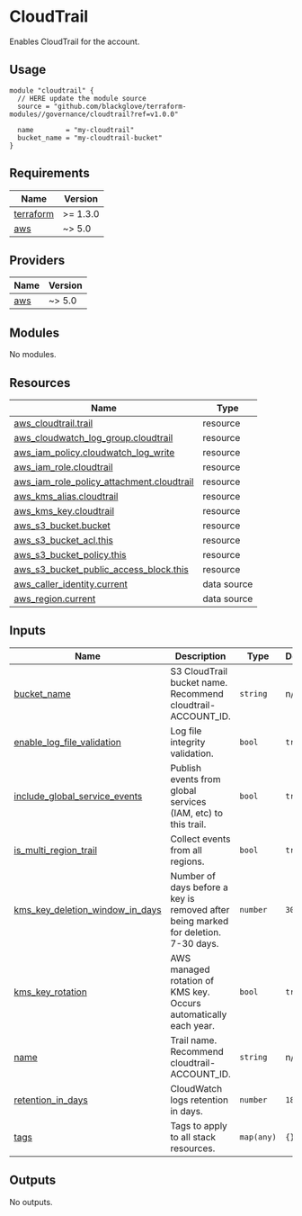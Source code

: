 # CloudTrail

Enables CloudTrail for the account.

## Usage

```hcl
module "cloudtrail" {
  // HERE update the module source
  source = "github.com/blackglove/terraform-modules//governance/cloudtrail?ref=v1.0.0"
  
  name        = "my-cloudtrail"
  bucket_name = "my-cloudtrail-bucket"
}
```

<!-- BEGIN_TF_DOCS -->
## Requirements

| Name | Version |
|------|---------|
| <a name="requirement_terraform"></a> [terraform](#requirement\_terraform) | >= 1.3.0 |
| <a name="requirement_aws"></a> [aws](#requirement\_aws) | ~> 5.0 |

## Providers

| Name | Version |
|------|---------|
| <a name="provider_aws"></a> [aws](#provider\_aws) | ~> 5.0 |

## Modules

No modules.

## Resources

| Name | Type |
|------|------|
| [aws_cloudtrail.trail](https://registry.terraform.io/providers/hashicorp/aws/latest/docs/resources/cloudtrail) | resource |
| [aws_cloudwatch_log_group.cloudtrail](https://registry.terraform.io/providers/hashicorp/aws/latest/docs/resources/cloudwatch_log_group) | resource |
| [aws_iam_policy.cloudwatch_log_write](https://registry.terraform.io/providers/hashicorp/aws/latest/docs/resources/iam_policy) | resource |
| [aws_iam_role.cloudtrail](https://registry.terraform.io/providers/hashicorp/aws/latest/docs/resources/iam_role) | resource |
| [aws_iam_role_policy_attachment.cloudtrail](https://registry.terraform.io/providers/hashicorp/aws/latest/docs/resources/iam_role_policy_attachment) | resource |
| [aws_kms_alias.cloudtrail](https://registry.terraform.io/providers/hashicorp/aws/latest/docs/resources/kms_alias) | resource |
| [aws_kms_key.cloudtrail](https://registry.terraform.io/providers/hashicorp/aws/latest/docs/resources/kms_key) | resource |
| [aws_s3_bucket.bucket](https://registry.terraform.io/providers/hashicorp/aws/latest/docs/resources/s3_bucket) | resource |
| [aws_s3_bucket_acl.this](https://registry.terraform.io/providers/hashicorp/aws/latest/docs/resources/s3_bucket_acl) | resource |
| [aws_s3_bucket_policy.this](https://registry.terraform.io/providers/hashicorp/aws/latest/docs/resources/s3_bucket_policy) | resource |
| [aws_s3_bucket_public_access_block.this](https://registry.terraform.io/providers/hashicorp/aws/latest/docs/resources/s3_bucket_public_access_block) | resource |
| [aws_caller_identity.current](https://registry.terraform.io/providers/hashicorp/aws/latest/docs/data-sources/caller_identity) | data source |
| [aws_region.current](https://registry.terraform.io/providers/hashicorp/aws/latest/docs/data-sources/region) | data source |

## Inputs

| Name | Description | Type | Default | Required |
|------|-------------|------|---------|:--------:|
| <a name="input_bucket_name"></a> [bucket\_name](#input\_bucket\_name) | S3 CloudTrail bucket name.  Recommend cloudtrail-ACCOUNT\_ID. | `string` | n/a | yes |
| <a name="input_enable_log_file_validation"></a> [enable\_log\_file\_validation](#input\_enable\_log\_file\_validation) | Log file integrity validation. | `bool` | `true` | no |
| <a name="input_include_global_service_events"></a> [include\_global\_service\_events](#input\_include\_global\_service\_events) | Publish events from global services (IAM, etc) to this trail. | `bool` | `true` | no |
| <a name="input_is_multi_region_trail"></a> [is\_multi\_region\_trail](#input\_is\_multi\_region\_trail) | Collect events from all regions. | `bool` | `true` | no |
| <a name="input_kms_key_deletion_window_in_days"></a> [kms\_key\_deletion\_window\_in\_days](#input\_kms\_key\_deletion\_window\_in\_days) | Number of days before a key is removed after being marked for deletion.  7-30 days. | `number` | `30` | no |
| <a name="input_kms_key_rotation"></a> [kms\_key\_rotation](#input\_kms\_key\_rotation) | AWS managed rotation of KMS key.  Occurs automatically each year. | `bool` | `true` | no |
| <a name="input_name"></a> [name](#input\_name) | Trail name.  Recommend cloudtrail-ACCOUNT\_ID. | `string` | n/a | yes |
| <a name="input_retention_in_days"></a> [retention\_in\_days](#input\_retention\_in\_days) | CloudWatch logs retention in days. | `number` | `180` | no |
| <a name="input_tags"></a> [tags](#input\_tags) | Tags to apply to all stack resources. | `map(any)` | `{}` | no |

## Outputs

No outputs.
<!-- END_TF_DOCS -->
